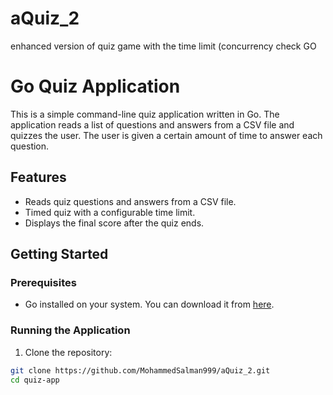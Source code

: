 # aQuiz_2
enhanced version of quiz game with the time limit (concurrency check GO 

# Go Quiz Application

This is a simple command-line quiz application written in Go. The application reads a list of questions and answers from a CSV file and quizzes the user. The user is given a certain amount of time to answer each question.

## Features

- Reads quiz questions and answers from a CSV file.
- Timed quiz with a configurable time limit.
- Displays the final score after the quiz ends.

## Getting Started

### Prerequisites

- Go installed on your system. You can download it from [here](https://golang.org/dl/).

### Running the Application

1. Clone the repository:

```sh
git clone https://github.com/MohammedSalman999/aQuiz_2.git
cd quiz-app
